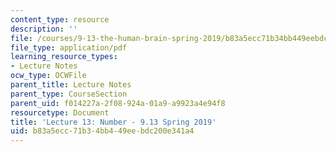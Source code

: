 ```yaml
---
content_type: resource
description: ''
file: /courses/9-13-the-human-brain-spring-2019/b83a5ecc71b34bb449eebdc200e341a4_MIT9_13S19_L13.pdf
file_type: application/pdf
learning_resource_types:
- Lecture Notes
ocw_type: OCWFile
parent_title: Lecture Notes
parent_type: CourseSection
parent_uid: f014227a-2f08-924a-01a9-a9923a4e94f8
resourcetype: Document
title: 'Lecture 13: Number - 9.13 Spring 2019'
uid: b83a5ecc-71b3-4bb4-49ee-bdc200e341a4
---
```


